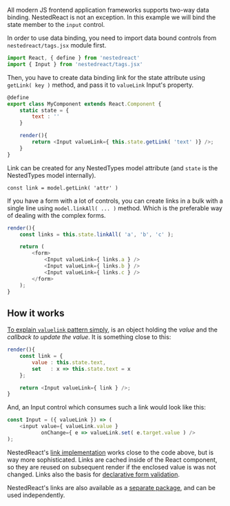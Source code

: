 All modern JS frontend application frameworks supports two-way data binding.
NestedReact is not an exception. In this example we will bind the state member to the `input` control.

In order to use data binding, you need to import data bound controls from `nestedreact/tags.jsx` module first.

```javascript
import React, { define } from 'nestedreact'
import { Input } from 'nestedreact/tags.jsx'
```

Then, you have to create data binding link for the state attribute using `getLink( key )` method,
and pass it to `valueLink` Input's property.

```javascript
@define
export class MyComponent extends React.Component {
	static state = {
		text : ''
	}

	render(){
		return <Input valueLink={ this.state.getLink( 'text' )} />;
	}
}
```

Link can be created for any NestedTypes model attribute (and `state` is the NestedTypes model internally).

`const link = model.getLink( 'attr' )`

If you have a form with a lot of controls, you can create links in a bulk with a single line
using `model.linkAll( ... )` method. Which is the preferable way of dealing with the complex forms.

```javascript
render(){
    const links = this.state.linkAll( 'a', 'b', 'c' );

    return (
        <form>
            <Input valueLink={ links.a } />
            <Input valueLink={ links.b } />
            <Input valueLink={ links.c } />
        </form>
    );
}
```

## How it works

[To explain `valuelink` pattern simply](https://medium.com/@gaperton/managing-state-and-forms-with-react-part-1-12eacb647112#.6mqtojilu), is an object holding the *value* and the *callback to update the value*. It is something
close to this:

```javascript
render(){
    const link = {
        value : this.state.text,
        set   : x => this.state.text = x
    };

    return <Input valueLink={ link } />;
}
```

And, an Input control which consumes such a link would look like this:

```javascript
const Input = ({ valueLink }) => (
    <input value={ valueLink.value }
           onChange={ e => valueLink.set( e.target.value ) />
);
```

NestedReact's [link implementation](https://github.com/Volicon/NestedLink) works close to the code above, but is way more
 sophisticated. Links are cached inside of the React component, so they are reused on subsequent render
  if the enclosed value is was not changed. Links also the basis for [declarative form validation](https://medium.com/@gaperton/react-forms-with-value-links-part-2-validation-9d1ba78f8e49#.10rn9ug6w).

NestedReact's links are also available as a [separate package](https://github.com/Volicon/NestedLink), and can be used independently.